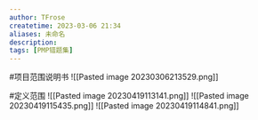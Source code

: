 ```yaml
---
author: TFrose
createtime: 2023-03-06 21:34
aliases: 未命名
description:
tags: [PMP错题集]
---
```


#项目范围说明书
![[Pasted image 20230306213529.png]]

#定义范围
![[Pasted image 20230419113141.png]]
![[Pasted image 20230419115435.png]]
![[Pasted image 20230419114841.png]]
